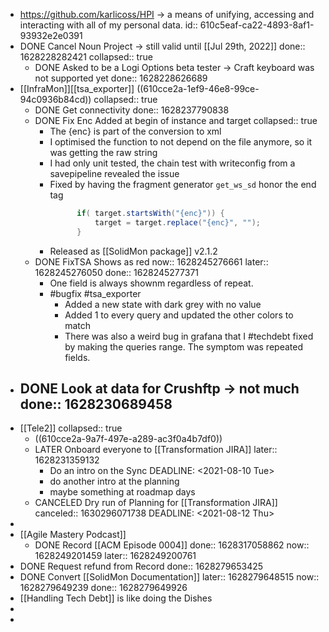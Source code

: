 - https://github.com/karlicoss/HPI -> a means of unifying, accessing and interacting with all of my personal data.
  id:: 610c5eaf-ca22-4893-8af1-93932e2e0391
- DONE Cancel Noun Project -> still valid until [[Jul 29th, 2022]]
  done:: 1628228282421
  collapsed:: true
	- DONE Asked to be a Logi Options beta tester -> Craft keyboard was not supported yet
	  done:: 1628228626689
- [[InfraMon]][[tsa_exporter]] ((610cce2a-1ef9-46e8-99ce-94c0936b84cd))
  collapsed:: true
	- DONE Get connectivity
	  done:: 1628237790838
	- DONE Fix Enc Added at begin of instance and target
	  collapsed:: true
		- The {enc} is part of the conversion to xml
		- I optimised the function to not depend on the file anymore, so it was getting the raw string
		- I had only unit tested, the chain test with writeconfig from a savepipeline revealed the issue
		- Fixed by having the fragment generator `get_ws_sd` honor the end tag
		  ```java
		  		if( target.startsWith("{enc}")) { 
		  			target = target.replace("{enc}", "");
		  		}
		  ```
		- Released as [[SolidMon package]] v2.1.2
	- DONE FixTSA Shows as red
	  now:: 1628245276661
	  later:: 1628245276050
	  done:: 1628245277371
		- One field is always shownm regardless of repeat.
		- #bugfix #tsa_exporter
			- Added a new state with dark grey with no value
			- Added 1 to every query and updated the other colors to match
			- There was also a weird bug in grafana that I #techdebt fixed by making the queries range. The symptom was repeated fields.
- DONE Look at data for Crushftp -> not much
  done:: 1628230689458
	-
- [[Tele2]]
  collapsed:: true
	- ((610cce2a-9a7f-497e-a289-ac3f0a4b7df0))
	- LATER Onboard everyone to [[Transformation JIRA]]
	  later:: 1628231359132
		- Do an intro on the Sync 
		  DEADLINE: <2021-08-10 Tue>
		- do another intro at the planning
		- maybe something at roadmap days
	- CANCELED Dry run of Planning for [[Transformation JIRA]] 
	  canceled:: 1630296071738
	  DEADLINE: <2021-08-12 Thu>
-
- [[Agile Mastery Podcast]]
	- DONE Record [[ACM Episode 0004]]
	  done:: 1628317058862
	  now:: 1628249201459
	  later:: 1628249200761
- DONE Request refund from Record
  done:: 1628279653425
- DONE Convert [[SolidMon Documentation]]
  later:: 1628279648515
  now:: 1628279649239
  done:: 1628279649926
- [[Handling Tech Debt]] is like doing the Dishes
-
-